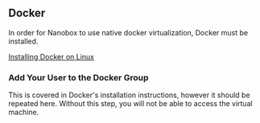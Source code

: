 ## Docker
In order for Nanobox to use native docker virtualization, Docker must be installed.

[Installing Docker on Linux](https://docs.docker.com/engine/installation/linux/)

### Add Your User to the Docker Group
This is covered in Docker's installation instructions, however it should be repeated here. Without this step, you will not be able to access the virtual machine.
